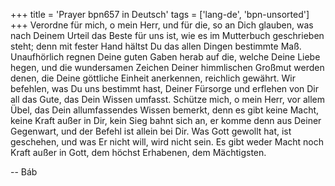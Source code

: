 +++
title = 'Prayer bpn657 in Deutsch'
tags = ['lang-de', 'bpn-unsorted']
+++
Verordne für mich, o mein Herr, und für die, so an Dich glauben, was nach Deinem Urteil das Beste für uns ist, wie es im Mutterbuch geschrieben steht; denn mit fester Hand hältst Du das allen Dingen bestimmte Maß.
Unaufhörlich regnen Deine guten Gaben herab auf die, welche Deine Liebe hegen, und die wundersamen Zeichen Deiner himmlischen Großmut werden denen, die Deine göttliche Einheit anerkennen, reichlich gewährt. Wir befehlen, was Du uns bestimmt hast, Deiner Fürsorge und erflehen von Dir all das Gute, das Dein Wissen umfasst.
Schütze mich, o mein Herr, vor allem Übel, das Dein allumfassendes Wissen bemerkt, denn es gibt keine Macht, keine Kraft außer in Dir, kein Sieg bahnt sich an, er komme denn aus Deiner Gegenwart, und der Befehl ist allein bei Dir. Was Gott gewollt hat, ist geschehen, und was Er nicht will, wird nicht sein.
Es gibt weder Macht noch Kraft außer in Gott, dem höchst Erhabenen, dem Mächtigsten.

-- Báb
